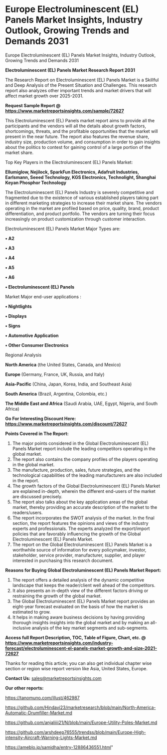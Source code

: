 # Europe Electroluminescent (EL) Panels Market Insights, Industry Outlook, Growing Trends and Demands 2031
Europe Electroluminescent (EL) Panels Market Insights, Industry Outlook, Growing Trends and Demands 2031

<strong>Electroluminescent (EL) Panels Market Research Report 2031</strong>

The Research Report on Electroluminescent (EL) Panels Market is a Skillful and Deep Analysis of the Present Situation and Challenges. This research report also analyzes other important trends and market drivers that will affect market growth over 2025-2031.

<strong>Request Sample Report @ <a href=https://www.marketreportsinsights.com/sample/72627>https://www.marketreportsinsights.com/sample/72627</a></strong>

This Electroluminescent (EL) Panels market report aims to provide all the participants and the vendors will all the details about growth factors, shortcomings, threats, and the profitable opportunities that the market will present in the near future. The report also features the revenue share, industry size, production volume, and consumption in order to gain insights about the politics to contest for gaining control of a large portion of the market share.

Top Key Players in the Electroluminescent (EL) Panels Market:

<strong>Ellumiglow, Nejilock, SparkFun Electronics, Adafruit Industries, Earlsmann, Seeed Technology, KGS Electronics, Technolight, Shanghai Keyan Phosphor Technology</strong>

The Electroluminescent (EL) Panels Industry is severely competitive and fragmented due to the existence of various established players taking part in different marketing strategies to increase their market share. The vendors operating in the market are profiled based on price, quality, brand, product differentiation, and product portfolio. The vendors are turning their focus increasingly on product customization through customer interaction.

Electroluminescent (EL) Panels Market Major Types are:

<strong>• A2

• A3

• A4

• A5

• A6

• Electroluminescent (EL) Panels</strong>

Market Major end-user applications :

<strong>• Nightlights

• Displays

• Signs

• Automotive Application

• Other Consumer Electronics</strong>

Regional Analysis

</u><strong><b>North America</b></strong> (the United States, Canada, and Mexico)

<strong><b>Europe </b></strong>(Germany, France, UK, Russia, and Italy)

<strong><b>Asia-Pacific</b></strong> (China, Japan, Korea, India, and Southeast Asia)

<strong><b>South America</b></strong> (Brazil, Argentina, Colombia, etc.)

<strong><b>The Middle East and Africa</b></strong> (Saudi Arabia, UAE, Egypt, Nigeria, and South Africa)

<strong>Go For Interesting Discount Here: <a href=https://www.marketreportsinsights.com/discount/72627>https://www.marketreportsinsights.com/discount/72627</a></strong>

<strong>Points Covered in The Report:</strong>
<ol>
  <li>The major points considered in the Global Electroluminescent (EL) Panels Market report include the leading competitors operating in the global market.</li>
  <li>The report also contains the company profiles of the players operating in the global market.</li>
  <li>The manufacture, production, sales, future strategies, and the technological capabilities of the leading manufacturers are also included in the report.</li>
  <li>The growth factors of the Global Electroluminescent (EL) Panels Market are explained in-depth, wherein the different end-users of the market are discussed precisely.</li>
  <li>The report also talks about the key application areas of the global market, thereby providing an accurate description of the market to the readers/users.</li>
  <li>The report incorporates the SWOT analysis of the market. In the final section, the report features the opinions and views of the industry experts and professionals. The experts analyzed the export/import policies that are favorably influencing the growth of the Global Electroluminescent (EL) Panels Market.</li>
  <li>The report on the Global Electroluminescent (EL) Panels Market is a worthwhile source of information for every policymaker, investor, stakeholder, service provider, manufacturer, supplier, and player interested in purchasing this research document.</li>
</ol>
<strong>Reasons for Buying Global Electroluminescent (EL) Panels Market Report:</strong>

<ol>
  <li>The report offers a detailed analysis of the dynamic competitive landscape that keeps the reader/client well ahead of the competitors.</li>
  <li>It also presents an in-depth view of the different factors driving or restraining the growth of the global market.</li>
  <li>The Global Electroluminescent (EL) Panels Market report provides an eight-year forecast evaluated on the basis of how the market is estimated to grow.</li>
  <li>It helps in making aware business decisions by having providing thorough insights insights into the global market and by making an all-inclusive analysis of the key market segments and sub-segments.</li>
</ol>
<strong>Access full Report Description, TOC, Table of Figure, Chart, etc. @ <a href=https://www.marketreportsinsights.com/industry-forecast/electroluminescent-el-panels-market-growth-and-size-2021-72627>https://www.marketreportsinsights.com/industry-forecast/electroluminescent-el-panels-market-growth-and-size-2021-72627</a></strong>


Thanks for reading this article; you can also get individual chapter wise section or region wise report version like Asia, United States, Europe.

<strong>Contact Us:</strong>
sales@marketreportsinsights.com

<strong>Our other reports:</strong>

<a href=https://tanomuno.com/illust/462987>https://tanomuno.com/illust/462987</a>

<a href=https://github.com/Hindavi23/marketresearch/blob/main/North-America-Automatic-Drumfiller-Market.md>https://github.com/Hindavi23/marketresearch/blob/main/North-America-Automatic-Drumfiller-Market.md</a>

<a href=https://github.com/anjaliiii21/N/blob/main/Europe-Utility-Poles-Market.md>https://github.com/anjaliiii21/N/blob/main/Europe-Utility-Poles-Market.md</a>

<a href=https://github.com/arshdeep76555/trendss/blob/main/Europe-High-intensity-Aircraft-Warning-Lights-Market.md>https://github.com/arshdeep76555/trendss/blob/main/Europe-High-intensity-Aircraft-Warning-Lights-Market.md</a>

<a href=https://ameblo.jp/samidha/entry-12886436551.html>https://ameblo.jp/samidha/entry-12886436551.html</a>"
